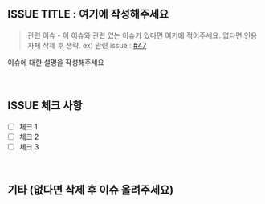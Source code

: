 ## ISSUE TITLE : 여기에 작성해주세요
> 관련 이슈 - 이 이슈와 관련 있는 이슈가 있다면 여기에 적어주세요. 없다면 인용 자체 삭제 후 생략. ex) 관련 issue : [#47](http://www.google.co.kr) <br/>
> 
이슈에 대한 설명을 작성해주세요 

<br/>

## ISSUE 체크 사항
- [ ] 체크 1
- [ ] 체크 2
- [ ] 체크 3

<br/>

## 기타 (없다면 삭제 후 이슈 올려주세요) 
